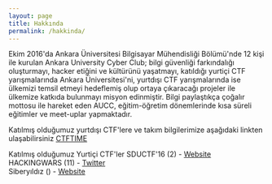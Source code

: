 ```yaml
---
layout: page
title: Hakkında
permalink: /hakkinda/
---
```


Ekim 2016'da Ankara Üniversitesi Bilgisayar Mühendisliği Bölümü'nde 12 kişi ile kurulan Ankara University Cyber Club; bilgi güvenliği farkındalığı oluşturmayı, hacker etiğini ve kültürünü yaşatmayı, katıldığı yurtiçi CTF yarışmalarında Ankara Üniversitesi'ni, yurtdışı CTF yarışmalarında ise ülkemizi temsil etmeyi hedeflemiş olup ortaya çıkaracağı projeler ile ülkemize katkıda bulunmayı misyon edinmiştir. Bilgi paylaştıkça çoğalır mottosu ile hareket eden AUCC, eğitim-öğretim dönemlerinde kısa süreli eğitimler ve meet-uplar yapmaktadır. 

Katılmış olduğumuz yurtdışı CTF'lere ve takım bilgilerimize aşağıdaki linkten ulaşabilirsiniz
[CTFTIME](https://ctftime.org/team/32148 "CTFTIME/AUCC")

Katılmış olduğumuz Yurtiçi CTF'ler 
SDUCTF'16 (2) - [Website](http://www.sductf.org/)  
HACKINGWARS (11) - [Twitter](https://twitter.com/hackingwars)  
Siberyıldız () - [Website](https://www.siberyildiz.com/)  
